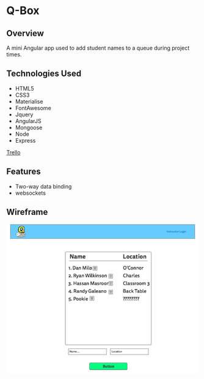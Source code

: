 # Q-Box



## Overview

A mini Angular app used to add student names to a queue during project times.



## Technologies Used
* HTML5
* CSS3
* Materialise
* FontAwesome
* Jquery
* AngularJS
* Mongoose
* Node
* Express

 [Trello](https://trello.com/b/b1t2DWvK/blackjack)

## Features
* Two-way data binding
* websockets


## Wireframe
 ![Wireframe](public/images/qbox.png)
